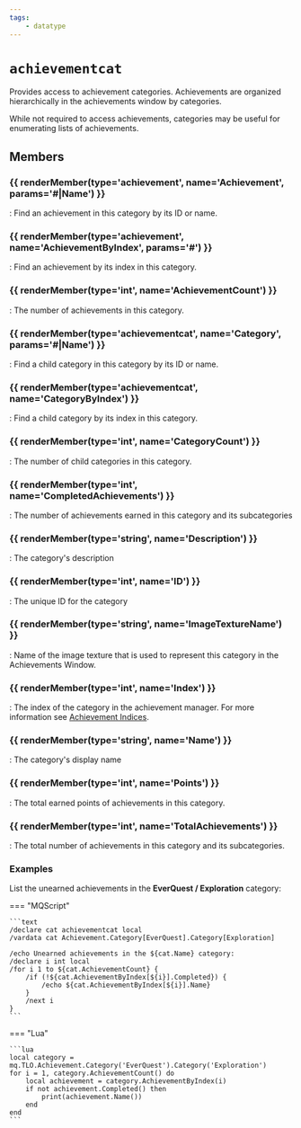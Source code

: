 ```yaml
---
tags:
    - datatype
---
```

# `achievementcat`

<!--dt-desc-start-->
Provides access to achievement categories. Achievements are organized hierarchically in the achievements window by categories.

While not required to access achievements, categories may be useful for enumerating lists of achievements.
<!--dt-desc-end-->
## Members
<!--dt-members-start-->
### {{ renderMember(type='achievement', name='Achievement', params='#|Name') }}

:   Find an achievement in this category by its ID or name.

### {{ renderMember(type='achievement', name='AchievementByIndex', params='#') }}

:   Find an achievement by its index in this category.

### {{ renderMember(type='int', name='AchievementCount') }}

:   The number of achievements in this category.

### {{ renderMember(type='achievementcat', name='Category', params='#|Name') }}

:   Find a child category in this category by its ID or name.

### {{ renderMember(type='achievementcat', name='CategoryByIndex') }}

:   Find a child category by its index in this category.

### {{ renderMember(type='int', name='CategoryCount') }}

:   The number of child categories in this category.

### {{ renderMember(type='int', name='CompletedAchievements') }}

:   The number of achievements earned in this category and its subcategories

### {{ renderMember(type='string', name='Description') }}

:   The category's description

### {{ renderMember(type='int', name='ID') }}

:   The unique ID for the category

### {{ renderMember(type='string', name='ImageTextureName') }}

:   Name of the image texture that is used to represent this category in the Achievements Window.

### {{ renderMember(type='int', name='Index') }}

:   The index of the category in the achievement manager. For more information see [Achievement Indices](../top-level-objects/tlo-achievement.md#usage).

### {{ renderMember(type='string', name='Name') }}

:   The category's display name

### {{ renderMember(type='int', name='Points') }}

:   The total earned points of achievements in this category.


### {{ renderMember(type='int', name='TotalAchievements') }}

:   The total number of achievements in this category and its subcategories.
<!--dt-members-end-->

### Examples

List the unearned achievements in the **EverQuest / Exploration** category:

=== "MQScript"

    ```text
    /declare cat achievementcat local
    /vardata cat Achievement.Category[EverQuest].Category[Exploration]

    /echo Unearned achievements in the ${cat.Name} category:
    /declare i int local
    /for i 1 to ${cat.AchievementCount} {
        /if (!${cat.AchievementByIndex[${i}].Completed}) {
            /echo ${cat.AchievementByIndex[${i}].Name}
        }
        /next i
    }
    ```

=== "Lua"

    ```lua
    local category = mq.TLO.Achievement.Category('EverQuest').Category('Exploration')
    for i = 1, category.AchievementCount() do
        local achievement = category.AchievementByIndex(i)
        if not achievement.Completed() then
            print(achievement.Name())
        end
    end
    ```
<!--dt-linkrefs-start-->
[int]: datatype-int.md
[string]: datatype-string.md
[achievement]: datatype-achievement.md
[achievementcat]: datatype-achievementcat.md
<!--dt-linkrefs-end-->
